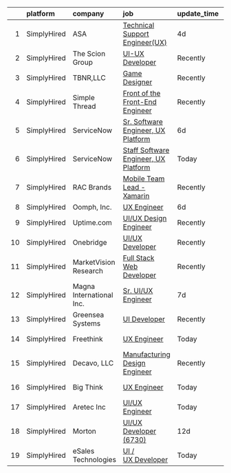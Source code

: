 

|    | platform    | company                  | job                                                                                                                                          | update_time   | location         |
|---:|:------------|:-------------------------|:---------------------------------------------------------------------------------------------------------------------------------------------|:--------------|:-----------------|
|  1 | SimplyHired | ASA                      | [Technical Support Engineer(UX)](https://www.simplyhired.com/job/4bYJdcqGPy7owiECdAkoRJAg0O5TcgnzjBuNbwCnQKN3_0BsYFtmjQ?q=ux+engineer)       | 4d            | Remote           |
|  2 | SimplyHired | The Scion Group          | [UI-UX Developer](https://www.simplyhired.com/job/dAmbxnJ5aItVJnYITEPneMAarmAMHdwn6gsgw5FyRMxJshD9Omc_-w?q=ux+engineer)                      | Recently      | Chicago, IL      |
|  3 | SimplyHired | TBNR,LLC                 | [Game Designer](https://www.simplyhired.com/job/P7xgzlq1zBV_gu57--sl_MEPc-eMZyrjU5kD5p32a7yYILtkcnBrxg?q=ux+engineer)                        | Recently      | Remote           |
|  4 | SimplyHired | Simple Thread            | [Front of the Front-End Engineer](https://www.simplyhired.com/job/_R6mQNe7VzfJs7jr-jHO1b-ERdM7ICazI8awMpk_FC8RiC-mxPonnQ?q=ux+engineer)      | Recently      | Glen Allen, VA   |
|  5 | SimplyHired | ServiceNow               | [Sr. Software Engineer, UX Platform](https://www.simplyhired.com/job/St8SpPRZbAAGdpQRa9XRSd8G0xwHuJaF7ak98EIh7LRDU_TVUIPy4Q?q=ux+engineer)   | 6d            | Santa Clara, CA  |
|  6 | SimplyHired | ServiceNow               | [Staff Software Engineer, UX Platform](https://www.simplyhired.com/job/LYXWVg7lQzjstrLnaqtz3EI4owAD1XnqvGVfU47bGT9fh25f6vIwCw?q=ux+engineer) | Today         | Santa Clara, CA  |
|  7 | SimplyHired | RAC Brands               | [Mobile Team Lead - Xamarin](https://www.simplyhired.com/job/gNGKDRWKt_ymvOm6DQFfUse3FPPKms7TEOda8MGPTmIYs_2q1gIgWg?q=ux+engineer)           | Recently      | Draper, UT       |
|  8 | SimplyHired | Oomph, Inc.              | [UX Engineer](https://www.simplyhired.com/job/aEO1Orkucd2f_mqiqipZfAriQ1-OABb6DGzV4nV2abKDCgokMnJMrg?q=ux+engineer)                          | 6d            | Remote           |
|  9 | SimplyHired | Uptime.com               | [UI/UX Design Engineer](https://www.simplyhired.com/job/PI3WA_fwkyy_psP-NQ_HBieoaFTLfJKmFXtZNdFQFWXgvEk-0WGr6A?q=ux+engineer)                | Recently      | Remote           |
| 10 | SimplyHired | Onebridge                | [UI/UX Developer](https://www.simplyhired.com/job/xe120PzLdTwE9roOoDmsJzV-1SHYEOLMUBY285lfioePy7N5yuuSow?q=ux+engineer)                      | Recently      | Indianapolis, IN |
| 11 | SimplyHired | MarketVision Research    | [Full Stack Web Developer](https://www.simplyhired.com/job/l9jvUx3POSbrAFWB8KrcZbZVOKSNpma3w2NjFW81ymk9kwBTuv5MeQ?q=ux+engineer)             | Recently      | Cincinnati, OH   |
| 12 | SimplyHired | Magna International Inc. | [Sr. UI/UX Engineer](https://www.simplyhired.com/job/QzinXCUe51VcVT86ORst1WI_jlL7Q5CB4YwxvA0b6nlr-l9MQvN5jg?q=ux+engineer)                   | 7d            | Boston, MA       |
| 13 | SimplyHired | Greensea Systems         | [UI Developer](https://www.simplyhired.com/job/zujmqiHkA1BWivIw-iBLR_gmYTUARpsyTfhFJYvNh2OYxVEXYPhGhg?q=ux+engineer)                         | Recently      | Richmond, VT     |
| 14 | SimplyHired | Freethink                | [UX Engineer](https://www.simplyhired.com/job/KzYcFKv0DkRqVHi4k90EKfNVZt0WgR5Jlbl_WTLf9op_RCYnVshqow?q=ux+engineer)                          | Today         | Washington, DC   |
| 15 | SimplyHired | Decavo, LLC              | [Manufacturing Design Engineer](https://www.simplyhired.com/job/n7IV0epdKyevj1UWmhsg-Fu43KfjeoY64bU56E8guHVsNp4xhYBV-Q?q=ux+engineer)        | Recently      | Hood River, OR   |
| 16 | SimplyHired | Big Think                | [UX Engineer](https://www.simplyhired.com/job/XhGxLh0pXl0ojQZ7H4lPyMhmPdxJydfk2NgvjF670jkhIwCxSwbp3g?q=ux+engineer)                          | Today         | Washington, DC   |
| 17 | SimplyHired | Aretec Inc               | [UI/UX Engineer](https://www.simplyhired.com/job/_MPOybrYchPDspLNBOhSj0CJlHF_cKC-A6eDeBoiMSV3ePuajYWEZw?q=ux+engineer)                       | Today         | Remote           |
| 18 | SimplyHired | Morton                   | [UI/UX Developer (6730)](https://www.simplyhired.com/job/ApU3qWho9t6H3KkXF5QyoJF4sStxAFqQg-Ec-X2DvLhoVqn8E7MW5w?q=ux+engineer)               | 12d           | Henrico, VA      |
| 19 | SimplyHired | eSales Technologies      | [UI / UX Developer](https://www.simplyhired.com/job/rHPUkjeuhsMRnxWSvlXt0_LCPdOeoKtpQfk_z8-hnH41InLd4PtTnw?q=ux+engineer)                    | Today         | West Babylon, NY |